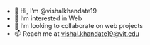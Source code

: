 - 👋 Hi, I’m @vishalkhandate19
- 👀 I’m interested in Web
- 💞️ I’m looking to collaborate on web projects
- 📫 Reach me at vishal.khandate19@vit.edu

<!---
vishalkhandate19/vishalkhandate19 is a ✨ special ✨ repository because its `README.md` (this file) appears on your GitHub profile.
You can click the Preview link to take a look at your changes.
--->
